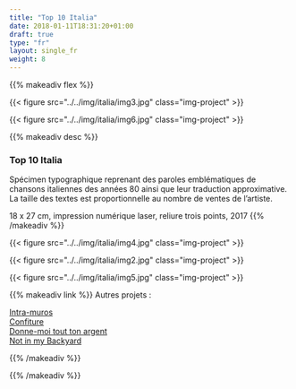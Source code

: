```yaml
---
title: "Top 10 Italia"
date: 2018-01-11T18:31:20+01:00
draft: true
type: "fr"
layout: single_fr
weight: 8
---
```


{{% makeadiv flex %}}

{{< figure src="../../img/italia/img3.jpg" class="img-project" >}}

{{< figure src="../../img/italia/img6.jpg" class="img-project" >}}

{{% makeadiv desc %}}
### Top 10 Italia

Spécimen typographique reprenant des paroles emblématiques de chansons italiennes des années 80 ainsi que leur traduction approximative. La taille des textes est proportionnelle au nombre de ventes de l’artiste. 

18 x 27 cm, impression numérique laser, reliure trois points, 2017
{{% /makeadiv %}}

{{< figure src="../../img/italia/img4.jpg" class="img-project" >}}

{{< figure src="../../img/italia/img2.jpg" class="img-project" >}}

{{< figure src="../../img/italia/img5.jpg" class="img-project" >}}

{{% makeadiv link %}}
Autres projets :

[Intra-muros](http://www.carolinesorin.com/projects_fr/intramuros)  
[Confiture](http://www.carolinesorin.com/projects_fr/confiture)  
[Donne-moi tout ton argent](http://www.carolinesorin.com/projects_fr/argent)  
[Not in my Backyard](http://www.carolinesorin.com/projects_fr/backyard)  

{{% /makeadiv %}}

{{% /makeadiv %}}